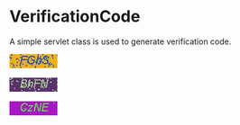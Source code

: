 # VerificationCode
A simple servlet class is used to generate verification code.

![image](https://raw.githubusercontent.com/musenboy/VerificationCode/master/images/image.jpg)

![image2](https://raw.githubusercontent.com/musenboy/VerificationCode/master/images/image2.jpg)

![image3](https://raw.githubusercontent.com/musenboy/VerificationCode/master/images/image3.jpg)
